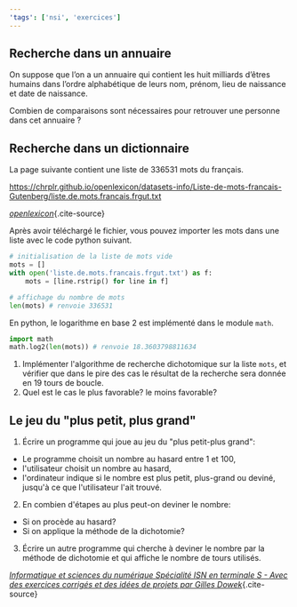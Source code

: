 ```yaml
---
'tags': ['nsi', 'exercices']
---
```


## Recherche dans un annuaire

On suppose que l’on a un annuaire qui contient les huit milliards d’êtres humains dans l’ordre
alphabétique de leurs nom, prénom, lieu de naissance et date de naissance.

Combien de comparaisons sont nécessaires pour retrouver une personne dans cet annuaire ?

## Recherche dans un dictionnaire

La page suivante contient une liste de 336531 mots du français.

https://chrplr.github.io/openlexicon/datasets-info/Liste-de-mots-francais-Gutenberg/liste.de.mots.francais.frgut.txt

*[openlexicon](https://chrplr.github.io/openlexicon/datasets-info/Liste-de-mots-francais-Gutenberg/README-liste-francais-Gutenberg.html)*{.cite-source}


Après avoir téléchargé le fichier, vous pouvez importer les mots dans une liste avec le code python
suivant.

```python
# initialisation de la liste de mots vide
mots = []
with open('liste.de.mots.francais.frgut.txt') as f:
    mots = [line.rstrip() for line in f]

# affichage du nombre de mots
len(mots) # renvoie 336531
```

En python, le logarithme en base 2 est implémenté dans le module `math`.

```python
import math
math.log2(len(mots)) # renvoie 18.3603798811634
```

1. Implémenter l'algorithme de recherche dichotomique sur la liste `mots`, et vérifier que dans le
pire des cas le résultat de la recherche sera donnée en 19 tours de boucle.
2. Quel est le cas le plus favorable? le moins favorable?

## Le jeu du "plus petit, plus grand"

1. Écrire un programme qui joue au jeu du "plus petit-plus grand":

- Le programme choisit un nombre au hasard entre 1 et 100,
- l'utilisateur choisit un nombre au hasard,
- l'ordinateur indique si le nombre est plus petit, plus-grand ou deviné, jusqu'à ce que
  l'utilisateur l'ait trouvé.

2. En combien d'étapes au plus peut-on deviner le nombre:

- Si on procède au hasard?
- Si on applique la méthode de la dichotomie?

3. Écrire un autre programme qui cherche à deviner le nombre par la méthode de dichotomie et qui
   affiche le nombre de tours utilisés.


*[Informatique et sciences du numérique Spécialité ISN en terminale S - Avec des exercices corrigés
et des idées de projets par Gilles
Dowek](http://www.editions-eyrolles.com/Livre/9782212135435/)*{.cite-source}
